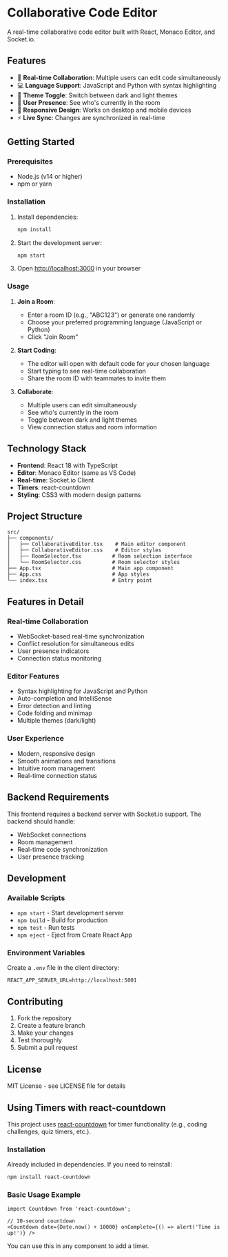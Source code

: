 # Collaborative Code Editor

A real-time collaborative code editor built with React, Monaco Editor, and Socket.io.

## Features

- 🚀 **Real-time Collaboration**: Multiple users can edit code simultaneously
- 💻 **Language Support**: JavaScript and Python with syntax highlighting
- 🌙 **Theme Toggle**: Switch between dark and light themes
- 👥 **User Presence**: See who's currently in the room
- 📱 **Responsive Design**: Works on desktop and mobile devices
- ⚡ **Live Sync**: Changes are synchronized in real-time

## Getting Started

### Prerequisites

- Node.js (v14 or higher)
- npm or yarn

### Installation

1. Install dependencies:
   ```bash
   npm install
   ```

2. Start the development server:
   ```bash
   npm start
   ```

3. Open [http://localhost:3000](http://localhost:3000) in your browser

### Usage

1. **Join a Room**:
   - Enter a room ID (e.g., "ABC123") or generate one randomly
   - Choose your preferred programming language (JavaScript or Python)
   - Click "Join Room"

2. **Start Coding**:
   - The editor will open with default code for your chosen language
   - Start typing to see real-time collaboration
   - Share the room ID with teammates to invite them

3. **Collaborate**:
   - Multiple users can edit simultaneously
   - See who's currently in the room
   - Toggle between dark and light themes
   - View connection status and room information

## Technology Stack

- **Frontend**: React 18 with TypeScript
- **Editor**: Monaco Editor (same as VS Code)
- **Real-time**: Socket.io Client
- **Timers**: react-countdown
- **Styling**: CSS3 with modern design patterns

## Project Structure

```
src/
├── components/
│   ├── CollaborativeEditor.tsx    # Main editor component
│   ├── CollaborativeEditor.css    # Editor styles
│   ├── RoomSelector.tsx          # Room selection interface
│   └── RoomSelector.css          # Room selector styles
├── App.tsx                       # Main app component
├── App.css                       # App styles
└── index.tsx                     # Entry point
```

## Features in Detail

### Real-time Collaboration
- WebSocket-based real-time synchronization
- Conflict resolution for simultaneous edits
- User presence indicators
- Connection status monitoring

### Editor Features
- Syntax highlighting for JavaScript and Python
- Auto-completion and IntelliSense
- Error detection and linting
- Code folding and minimap
- Multiple themes (dark/light)

### User Experience
- Modern, responsive design
- Smooth animations and transitions
- Intuitive room management
- Real-time connection status

## Backend Requirements

This frontend requires a backend server with Socket.io support. The backend should handle:

- WebSocket connections
- Room management
- Real-time code synchronization
- User presence tracking

## Development

### Available Scripts

- `npm start` - Start development server
- `npm build` - Build for production
- `npm test` - Run tests
- `npm eject` - Eject from Create React App

### Environment Variables

Create a `.env` file in the client directory:

```env
REACT_APP_SERVER_URL=http://localhost:5001
```

## Contributing

1. Fork the repository
2. Create a feature branch
3. Make your changes
4. Test thoroughly
5. Submit a pull request

## License

MIT License - see LICENSE file for details

## Using Timers with react-countdown

This project uses [react-countdown](https://www.npmjs.com/package/react-countdown) for timer functionality (e.g., coding challenges, quiz timers, etc.).

### Installation

Already included in dependencies. If you need to reinstall:
```bash
npm install react-countdown
```

### Basic Usage Example

```tsx
import Countdown from 'react-countdown';

// 10-second countdown
<Countdown date={Date.now() + 10000} onComplete={() => alert('Time is up!')} />
```

You can use this in any component to add a timer.
